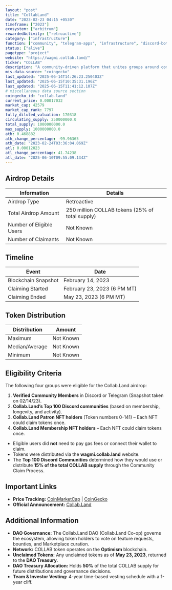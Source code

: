 ```yaml
---
layout: "post"
title: "CollabLand"
date: "2023-02-23 04:15 +0530"
timeframe: ["2023"]
ecosystem: ["arbitrum"]
rewardedActivity: ["retroactive"]
category: ["infrastructure"]
function: ["community", "telegram-apps", "infrastructure", "discord-bots"]
status: ["alive"]
pagetype: "project"
website: "https://wagmi.collab.land/"
ticker: "COLLAB"
description: "A community-driven platform that unites groups around common purposes, fostering collaboration through tokenized governance."
mis-data-source: "coingecko"
last_updated: "2025-06-14T14:26:23.250403Z"
last_updated: "2025-06-15T10:35:31.196Z"
last_updated: "2025-06-15T11:41:12.107Z"
# miscellaneous data source section
coingecko_id: "collab-land"
current_price: 0.00017032
market_cap: 42579
market_cap_rank: 7797
fully_diluted_valuation: 170318
circulating_supply: 250000000.0
total_supply: 1000000000.0
max_supply: 1000000000.0
ath: 0.468882
ath_change_percentage: -99.96365
ath_date: "2023-02-24T03:36:04.069Z"
atl: 0.00012023
atl_change_percentage: 41.74238
atl_date: "2025-06-10T09:55:09.134Z"
---
```


## Airdrop Details

| Information              | Details                                         |
| ------------------------ | ----------------------------------------------- |
| Airdrop Type             | Retroactive                                     |
| Total Airdrop Amount     | 250 million COLLAB tokens (25% of total supply) |
| Number of Eligible Users | Not Known                                       |
| Number of Claimants      | Not Known                                       |

## Timeline

| Event               | Date                        |
| ------------------- | --------------------------- |
| Blockchain Snapshot | February 14, 2023           |
| Claiming Started    | February 23, 2023 (6 PM MT) |
| Claiming Ended      | May 23, 2023 (6 PM MT)      |

## Token Distribution

| Distribution   | Amount    |
| -------------- | --------- |
| Maximum        | Not Known |
| Median/Average | Not Known |
| Minimum        | Not Known |

## Eligibility Criteria

The following four groups were eligible for the Collab.Land airdrop:

1. **Verified Community Members** in Discord or Telegram (Snapshot taken on 02/14/23).
2. **Collab.Land’s Top 100 Discord communities** (based on membership, longevity, and activity).
3. **Collab.Land Patron NFT holders** (Token numbers 0-141) – Each NFT could claim tokens once.
4. **Collab.Land Membership NFT holders** – Each NFT could claim tokens once.

- Eligible users did **not** need to pay gas fees or connect their wallet to claim.
- Tokens were distributed via the **wagmi.collab.land** website.
- The **Top 100 Discord Communities** determined how they would use or distribute **15% of the total COLLAB supply** through the Community Claim Process.

## Important Links

- **Price Tracking:** [CoinMarketCap](https://coinmarketcap.com/currencies/collab-land) |
  [CoinGecko](https://www.coingecko.com/en/coins/collab-land)
- **Official Announcement:** [Collab.Land](https://wagmi.collab.land/)

## Additional Information

- **DAO Governance:** The Collab.Land DAO (Collab.Land Co-op) governs the ecosystem, allowing token holders to vote on feature requests, bounties, and Marketplace curation.
- **Network:** COLLAB token operates on the **Optimism** blockchain.
- **Unclaimed Tokens:** Any unclaimed tokens as of **May 23, 2023**, returned to the **DAO Treasury**.
- **DAO Treasury Allocation:** Holds **50%** of the total COLLAB supply for future distributions and governance decisions.
- **Team & Investor Vesting:** 4-year time-based vesting schedule with a 1-year cliff.